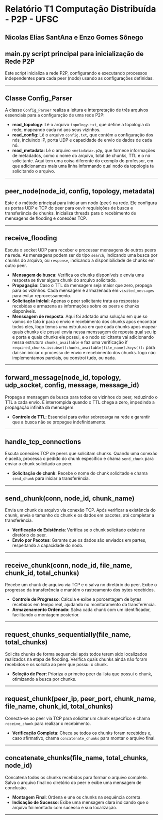 # Relatório T1 Computação Distribuída - P2P - UFSC

## Nicolas Elias SantAna e Enzo Gomes Sônego

## main.py script principal para inicialização de Rede P2P

Este script inicializa a rede P2P, configurando e executando processos independentes para cada peer (nodo) usando as configurações definidas.

---

## Classe Config_Parser

A classe `Config_Parser` realiza a leitura e interpretação de três arquivos essenciais para a configuração de uma rede P2P:

- **read_topology**: Lê o arquivo `topology.txt`, que define a topologia da rede, mapeando cada nó aos seus vizinhos.
- **read_config**: Lê o arquivo `config.txt`, que contém a configuração dos nós, incluindo IP, porta UDP e capacidade de envio de dados de cada nó.
- **read_metadata**: Lê o arquivo `<metadata>.p2p`, que fornece informações de metadados, como o nome do arquivo, total de chunks, TTL e o nó solicitante. Aqui tem uma coisa diferente do exemplo do professor, em que adicionamos mais uma linha informando qual nodo da topologia ta solicitando o arquivo.

---

## peer_node(node_id, config, topology, metadata)

Este é o método principal para iniciar um nodo (peer) na rede. Ele configura as portas UDP e TCP do peer para ouvir requisições de busca e transferência de chunks. Inicializa threads para o recebimento de mensagens de flooding e conexões TCP.

---

## receive_flooding

Escuta o socket UDP para receber e processar mensagens de outros peers na rede. As mensagens podem ser do tipo `search`, indicando uma busca por chunks do arquivo, ou `response`, indicando a disponibilidade de chunks em outro peer.

- **Mensagem de busca**: Verifica os chunks disponíveis e envia uma resposta se tiver algum chunk do arquivo solicitado.
- **Propagação**: Caso o TTL da mensagem seja maior que zero, propaga para os vizinhos. Cada mensagem é armazenada em `visited_messages` para evitar reprocessamento.
- **Solicitação inicial**: Apenas o peer solicitante trata as respostas recebidas e armazena as informações sobre os peers e chunks disponíveis.
- **Menssagem de resposta**: Aqui foi adotado uma solução em que so vamos de fato ir para o envio e recebimento dos chunks apos encontrar todos eles, logo temos uma estrutura em que cada chunks apos mapear quais chunks ele possui envia nessa menssagem de reposta qual seu ip e porta e quais chunks ele possui, e o nodo solicitante vai adicionando nessa estrutura `chunks_available` e faz uma verificação if `required_chunks.issubset(chunks_available[file_name].keys()):` para dai sim iniciar o processo de envio e recebimento dos chunks. logo não implementamos parciais, ou constroi tudo, ou nada.

---

## forward_message(node_id, topology, udp_socket, config, message, message_id)

Propaga a mensagem de busca para todos os vizinhos do peer, reduzindo o TTL a cada envio. É interrompida quando o TTL chega a zero, impedindo a propagação infinita da mensagem.

- **Controle de TTL**: Essencial para evitar sobrecarga na rede e garantir que a busca não se propague indefinidamente.

---

## handle_tcp_connections

Escuta conexões TCP de peers que solicitam chunks. Quando uma conexão é aceita, processa o pedido do chunk específico e chama `send_chunk` para enviar o chunk solicitado ao peer.

- **Solicitação de chunk**: Recebe o nome do chunk solicitado e chama `send_chunk` para iniciar a transferência.

---

## send_chunk(conn, node_id, chunk_name)

Envia um chunk de arquivo via conexão TCP. Após verificar a existência do chunk, envia o tamanho do chunk e os dados em pacotes, até completar a transferência.

- **Verificação de Existência**: Verifica se o chunk solicitado existe no diretório do peer.
- **Envio por Pacotes**: Garante que os dados são enviados em partes, respeitando a capacidade do nodo.

---

## receive_chunk(conn, node_id, file_name, chunk_id, total_chunks)

Recebe um chunk de arquivo via TCP e o salva no diretório do peer. Exibe o progresso da transferência e mantém o rastreamento dos bytes recebidos.

- **Controle de Progresso**: Calcula e exibe a porcentagem de bytes recebidos em tempo real, ajudando no monitoramento da transferência.
- **Armazenamento Ordenado**: Salva cada chunk com um identificador, facilitando a montagem posterior.

---

## request_chunks_sequentially(file_name, total_chunks)

Solicita chunks de forma sequencial após todos terem sido localizados realizados na etapa de flooding. Verifica quais chunks ainda não foram recebidos e os solicita ao peer que possui o chunk.

- **Seleção de Peer**: Prioriza o primeiro peer da lista que possui o chunk, otimizando a busca por chunks.

---

## request_chunk(peer_ip, peer_port, chunk_name, file_name, chunk_id, total_chunks)

Conecta-se ao peer via TCP para solicitar um chunk específico e chama `receive_chunk` para realizar o recebimento.

- **Verificação Completa**: Checa se todos os chunks foram recebidos e, caso afirmativo, chama `concatenate_chunks` para montar o arquivo final.

---

## concatenate_chunks(file_name, total_chunks, node_id)

Concatena todos os chunks recebidos para formar o arquivo completo. Salva o arquivo final no diretório do peer e exibe uma mensagem de conclusão.

- **Montagem Final**: Ordena e une os chunks na sequência correta.
- **Indicação de Sucesso**: Exibe uma mensagem clara indicando que o arquivo foi montado com sucesso e sua localização.

---
